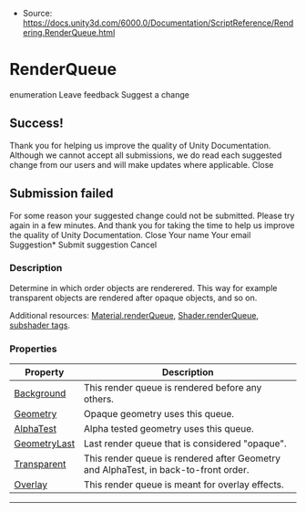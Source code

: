* Source: https://docs.unity3d.com/6000.0/Documentation/ScriptReference/Rendering.RenderQueue.html

# RenderQueue
enumeration
Leave feedback
Suggest a change
## Success!
Thank you for helping us improve the quality of Unity Documentation. Although we cannot accept all submissions, we do read each suggested change from our users and will make updates where applicable.
Close
## Submission failed
For some reason your suggested change could not be submitted. Please <a>try again</a> in a few minutes. And thank you for taking the time to help us improve the quality of Unity Documentation.
Close
Your name Your email Suggestion* Submit suggestion
Cancel
### Description
Determine in which order objects are renderered.
This way for example transparent objects are rendered after opaque objects, and so on.  
  
Additional resources: [Material.renderQueue](https://docs.unity3d.com/6000.0/Documentation/ScriptReference/Material-renderQueue.html), [Shader.renderQueue](https://docs.unity3d.com/6000.0/Documentation/ScriptReference/Shader-renderQueue.html), [subshader tags](https://docs.unity3d.com/6000.0/Documentation/Manual/SL-SubShaderTags.html).
### Properties
Property | Description  
---|---  
[Background](https://docs.unity3d.com/6000.0/Documentation/ScriptReference/Rendering.RenderQueue.Background.html) | This render queue is rendered before any others.  
[Geometry](https://docs.unity3d.com/6000.0/Documentation/ScriptReference/Rendering.RenderQueue.Geometry.html) | Opaque geometry uses this queue.  
[AlphaTest](https://docs.unity3d.com/6000.0/Documentation/ScriptReference/Rendering.RenderQueue.AlphaTest.html) | Alpha tested geometry uses this queue.  
[GeometryLast](https://docs.unity3d.com/6000.0/Documentation/ScriptReference/Rendering.RenderQueue.GeometryLast.html) | Last render queue that is considered "opaque".  
[Transparent](https://docs.unity3d.com/6000.0/Documentation/ScriptReference/Rendering.RenderQueue.Transparent.html) | This render queue is rendered after Geometry and AlphaTest, in back-to-front order.  
[Overlay](https://docs.unity3d.com/6000.0/Documentation/ScriptReference/Rendering.RenderQueue.Overlay.html) | This render queue is meant for overlay effects.  
* * *
